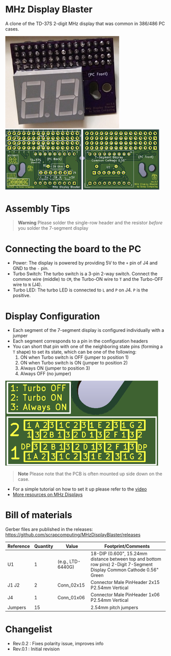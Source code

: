 # MHz Display Blaster

A clone of the TD-37S 2-digit MHz display that was common in 386/486 PC cases.

<img src="img/MHzDisplayBlaster_assembled.jpg" width=360>
<img src="img/MHzDisplayBlaster_PCB_front.jpg" width=240>
<img src="img/MHzDisplayBlaster_PCB_back.jpg" width=240>

# Assembly Tips
> **Warning**
> Please solder the single-row header and the resistor *before* you solder the 7-segment display

# Connecting the board to the PC
- Power: The display is powered by providing 5V to the `+` pin of J4 and GND to the `-` pin.
- Turbo Switch: The turbo switch is a 3-pin 2-way switch. Connect the common wire (middle) to `CM`, the Turbo-ON wire to `T` and the Turbo-OFF wire to `N` (J4).
- Turbo LED: The turbo LED is connected to `L` and `P` on J4. `P` is the positive.

# Display Configuration
- Each segment of the 7-segment display is configured individually with a jumper
- Each segment corresponds to a pin in the configuration headers
- You can short that pin with one of the neighboring state pins (forming a `T` shape) to set its state, which can be one of the following:
  1. ON when Turbo switch is OFF (jumper to position 1)
  2. ON when Turbo switch is ON (jumper to position 2)
  3. Always ON (jumper to position 3)
  4. Always OFF (no jumper)

<img src='img/configuration.png' width=480>

> **Note**
> Please note that the PCB is often mounted up side down on the case.

- For a simple tutorial on how to set it up please refer to the [video](https://www.youtube.com/watch?v=wNkg-e47Ex8)
- [More resources on MHz Displays](https://www.minuszerodegrees.net/led_speed_display/led_speed_display.htm)




# Bill of materials

Gerber files are published in the releases: https://github.com/scrapcomputing/MHzDisplayBlaster/releases

Reference      | Quantity| Value    | Footprint/Comments
---------------|---------|----------|----------
U1             | 1       |(e.g., LTD-6440G) | 18-DIP (0.600", 15.24mm distance between top and bottom row pins) 2-Digit 7-Segment Display Common Cathode 0.56" Green
J1 J2          | 2       |Conn_02x15| Connector Male PinHeader 2x15 P2.54mm Vertical
J4             | 1       |Conn_01x06| Connector Male PinHeader 1x06 P2.54mm Vertical
Jumpers        | 15      |          | 2.54mm pitch jumpers

# Changelist
- Rev.0.2 : Fixes polarity issue, improves info
- Rev.0.1 : Initial revision
